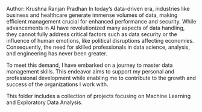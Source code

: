 Author: Krushna Ranjan Pradhan 
In today’s data-driven era, industries like business and healthcare generate immense volumes of data, making efficient management crucial for enhanced performance and security. While advancements in AI have revolutionized many aspects of data handling, they cannot fully address critical factors such as data security or the influence of human emotions, like political disruptions affecting economies. Consequently, the need for skilled professionals in data science, analysis, and engineering has never been greater.

To meet this demand, I have embarked on a journey to master data management skills. This endeavor aims to support my personal and professional development while enabling me to contribute to the growth and success of the organizations I work with.

This folder includes a collection of projects focusing on Machine Learning and Exploratory Data Analysis.
